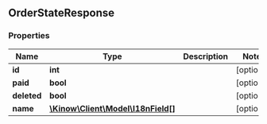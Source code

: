 ## OrderStateResponse

### Properties
Name | Type | Description | Notes
------------ | ------------- | ------------- | -------------
**id** | **int** |  | [optional] 
**paid** | **bool** |  | [optional] 
**deleted** | **bool** |  | [optional] 
**name** | [**\Kinow\Client\Model\I18nField[]**](#I18nField) |  | [optional] 


